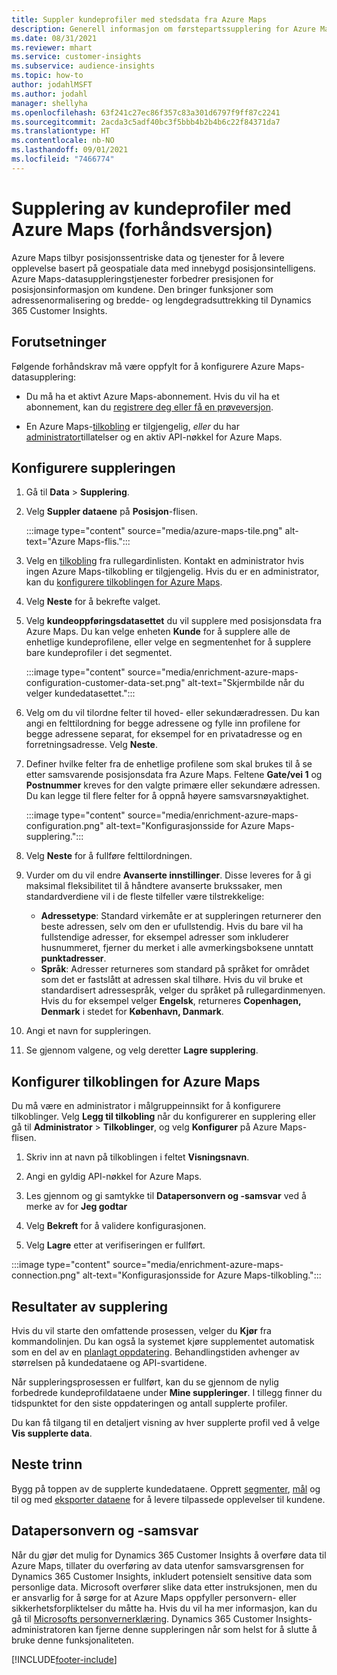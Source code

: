 ```yaml
---
title: Suppler kundeprofiler med stedsdata fra Azure Maps
description: Generell informasjon om førstepartssupplering for Azure Maps.
ms.date: 08/31/2021
ms.reviewer: mhart
ms.service: customer-insights
ms.subservice: audience-insights
ms.topic: how-to
author: jodahlMSFT
ms.author: jodahl
manager: shellyha
ms.openlocfilehash: 63f241c27ec86f357c83a301d6797f9ff87c2241
ms.sourcegitcommit: 2acda3c5adf40bc3f5bbb4b2b4b6c22f84371da7
ms.translationtype: HT
ms.contentlocale: nb-NO
ms.lasthandoff: 09/01/2021
ms.locfileid: "7466774"
---
```

# <a name="enrichment-of-customer-profiles-with-azure-maps-preview"></a>Supplering av kundeprofiler med Azure Maps (forhåndsversjon)

Azure Maps tilbyr posisjonssentriske data og tjenester for å levere opplevelse basert på geospatiale data med innebygd posisjonsintelligens. Azure Maps-datasuppleringstjenester forbedrer presisjonen for posisjonsinformasjon om kundene. Den bringer funksjoner som adressenormalisering og bredde- og lengdegradsuttrekking til Dynamics 365 Customer Insights.

## <a name="prerequisites"></a>Forutsetninger

Følgende forhåndskrav må være oppfylt for å konfigurere Azure Maps-datasupplering:

- Du må ha et aktivt Azure Maps-abonnement. Hvis du vil ha et abonnement, kan du [registrere deg eller få en prøveversjon](https://azure.microsoft.com/services/azure-maps/).

- En Azure Maps-[tilkobling](connections.md) er tilgjengelig, *eller* du har [administrator](permissions.md#administrator)tillatelser og en aktiv API-nøkkel for Azure Maps.

## <a name="configure-the-enrichment"></a>Konfigurere suppleringen

1. Gå til **Data** > **Supplering**. 

1. Velg **Suppler dataene** på **Posisjon**-flisen.

   :::image type="content" source="media/azure-maps-tile.png" alt-text="Azure Maps-flis.":::

1. Velg en [tilkobling](connections.md) fra rullegardinlisten. Kontakt en administrator hvis ingen Azure Maps-tilkobling er tilgjengelig. Hvis du er en administrator, kan du [konfigurere tilkoblingen for Azure Maps](#configure-the-connection-for-azure-maps). 

1. Velg **Neste** for å bekrefte valget.

1. Velg **kundeoppføringsdatasettet** du vil supplere med posisjonsdata fra Azure Maps. Du kan velge enheten **Kunde** for å supplere alle de enhetlige kundeprofilene, eller velge en segmentenhet for å supplere bare kundeprofiler i det segmentet.

    :::image type="content" source="media/enrichment-azure-maps-configuration-customer-data-set.png" alt-text="Skjermbilde når du velger kundedatasettet.":::

1. Velg om du vil tilordne felter til hoved- eller sekundæradressen. Du kan angi en felttilordning for begge adressene og fylle inn profilene for begge adressene separat, for eksempel for en privatadresse og en forretningsadresse. Velg **Neste**.

1. Definer hvilke felter fra de enhetlige profilene som skal brukes til å se etter samsvarende posisjonsdata fra Azure Maps. Feltene **Gate/vei 1** og **Postnummer** kreves for den valgte primære eller sekundære adressen. Du kan legge til flere felter for å oppnå høyere samsvarsnøyaktighet.

   :::image type="content" source="media/enrichment-azure-maps-configuration.png" alt-text="Konfigurasjonsside for Azure Maps-supplering.":::

1. Velg **Neste** for å fullføre felttilordningen.

1. Vurder om du vil endre **Avanserte innstillinger**. Disse leveres for å gi maksimal fleksibilitet til å håndtere avanserte brukssaker, men standardverdiene vil i de fleste tilfeller være tilstrekkelige:
   - **Adressetype**: Standard virkemåte er at suppleringen returnerer den beste adressen, selv om den er ufullstendig. Hvis du bare vil ha fullstendige adresser, for eksempel adresser som inkluderer husnummeret, fjerner du merket i alle avmerkingsboksene unntatt **punktadresser**. 
   - **Språk**: Adresser returneres som standard på språket for området som det er fastslått at adressen skal tilhøre. Hvis du vil bruke et standardisert adressespråk, velger du språket på rullegardinmenyen. Hvis du for eksempel velger **Engelsk**, returneres **Copenhagen, Denmark** i stedet for **København, Danmark**.

1. Angi et navn for suppleringen.

1. Se gjennom valgene, og velg deretter **Lagre supplering**.

## <a name="configure-the-connection-for-azure-maps"></a>Konfigurer tilkoblingen for Azure Maps

Du må være en administrator i målgruppeinnsikt for å konfigurere tilkoblinger. Velg **Legg til tilkobling** når du konfigurerer en supplering eller gå til **Administrator** > **Tilkoblinger**, og velg **Konfigurer** på Azure Maps-flisen.

1. Skriv inn at navn på tilkoblingen i feltet **Visningsnavn**.

1. Angi en gyldig API-nøkkel for Azure Maps.

1. Les gjennom og gi samtykke til **Datapersonvern og -samsvar** ved å merke av for **Jeg godtar**

1. Velg **Bekreft** for å validere konfigurasjonen.

1. Velg **Lagre** etter at verifiseringen er fullført.

:::image type="content" source="media/enrichment-azure-maps-connection.png" alt-text="Konfigurasjonsside for Azure Maps-tilkobling.":::

## <a name="enrichment-results"></a>Resultater av supplering

Hvis du vil starte den omfattende prosessen, velger du **Kjør** fra kommandolinjen. Du kan også la systemet kjøre supplementet automatisk som en del av en [planlagt oppdatering](system.md#schedule-tab). Behandlingstiden avhenger av størrelsen på kundedataene og API-svartidene.

Når suppleringsprosessen er fullført, kan du se gjennom de nylig forbedrede kundeprofildataene under **Mine suppleringer**. I tillegg finner du tidspunktet for den siste oppdateringen og antall supplerte profiler.

Du kan få tilgang til en detaljert visning av hver supplerte profil ved å velge **Vis supplerte data**.

## <a name="next-steps"></a>Neste trinn

Bygg på toppen av de supplerte kundedataene. Opprett [segmenter](segments.md), [mål](measures.md) og til og med [eksporter dataene](export-destinations.md) for å levere tilpassede opplevelser til kundene.

## <a name="data-privacy-and-compliance"></a>Datapersonvern og -samsvar

Når du gjør det mulig for Dynamics 365 Customer Insights å overføre data til Azure Maps, tillater du overføring av data utenfor samsvarsgrensen for Dynamics 365 Customer Insights, inkludert potensielt sensitive data som personlige data. Microsoft overfører slike data etter instruksjonen, men du er ansvarlig for å sørge for at Azure Maps oppfyller personvern- eller sikkerhetsforpliktelser du måtte ha. Hvis du vil ha mer informasjon, kan du gå til [Microsofts personvernerklæring](https://go.microsoft.com/fwlink/?linkid=396732).
Dynamics 365 Customer Insights-administratoren kan fjerne denne suppleringen når som helst for å slutte å bruke denne funksjonaliteten.

[!INCLUDE[footer-include](../includes/footer-banner.md)]
